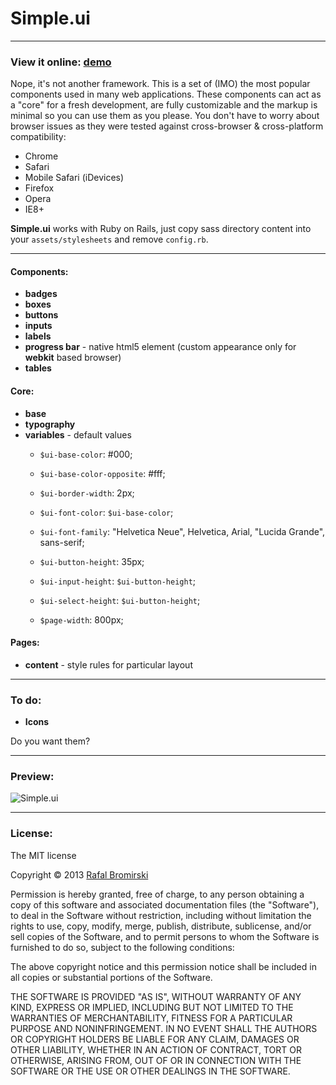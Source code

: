 # Simple.ui

---

### View it online: [demo](http://paranoida.github.com/simple-ui/)

Nope, it's not another framework. This is a set of (IMO) the most popular components used in many web applications. These components can act as a "core" for a fresh development, are fully customizable and the markup is minimal so you can use them as you please. You don't have to worry about browser issues as they were tested against cross-browser & cross-platform compatibility:

- Chrome
- Safari
- Mobile Safari (iDevices)
- Firefox
- Opera
- IE8+

**Simple.ui** works with Ruby on Rails, just copy sass directory content into your `assets/stylesheets` and remove `config.rb`.

---

#### Components:

- **badges**
- **boxes**
- **buttons**
- **inputs**
- **labels**
- **progress bar** - native html5 element (custom appearance only for **webkit** based browser)
- **tables**

#### Core:

- **base**
- **typography**
- **variables** - default values
	- `$ui-base-color`: #000;
	- `$ui-base-color-opposite`: #fff;
	- `$ui-border-width`: 2px;
	- `$ui-font-color`: `$ui-base-color`;
	- `$ui-font-family`: "Helvetica Neue", Helvetica, Arial, "Lucida Grande", sans-serif;
    - `$ui-button-height`: 35px;
    - `$ui-input-height`: `$ui-button-height`;
    - `$ui-select-height`: `$ui-button-height`;

	- `$page-width`: 800px;

#### Pages:

- **content** - style rules for particular layout

---


### To do:

- **Icons**

Do you want them?

---

### Preview:


![Simple.ui](http://paranoida.github.com/simple-ui/simpleui.png)

---


### License:

The MIT license

Copyright &copy; 2013 [Rafal Bromirski](http://paranoida.com)

Permission is hereby granted, free of charge, to any person obtaining a copy of this software and associated documentation files (the "Software"), to deal in the Software without restriction, including without limitation the rights to use, copy, modify, merge, publish, distribute, sublicense, and/or sell copies of the Software, and to permit persons to whom the Software is furnished to do so, subject to the following conditions:

The above copyright notice and this permission notice shall be included in all copies or substantial portions of the Software.

THE SOFTWARE IS PROVIDED "AS IS", WITHOUT WARRANTY OF ANY KIND, EXPRESS OR IMPLIED, INCLUDING BUT NOT LIMITED TO THE WARRANTIES OF MERCHANTABILITY, FITNESS FOR A PARTICULAR PURPOSE AND NONINFRINGEMENT. IN NO EVENT SHALL THE AUTHORS OR COPYRIGHT HOLDERS BE LIABLE FOR ANY CLAIM, DAMAGES OR OTHER LIABILITY, WHETHER IN AN ACTION OF CONTRACT, TORT OR OTHERWISE, ARISING FROM, OUT OF OR IN CONNECTION WITH THE SOFTWARE OR THE USE OR OTHER DEALINGS IN THE SOFTWARE.
